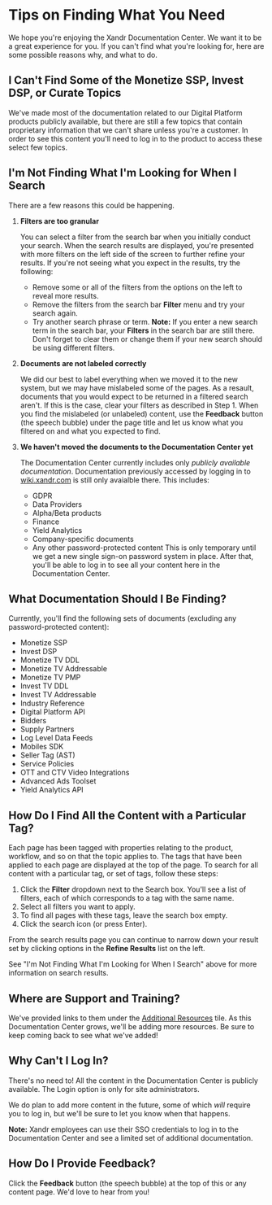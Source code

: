 # Tips on Finding What You Need 

We hope you're enjoying the Xandr Documentation Center. We want it to be a great experience for you. If you can't find what you're looking for, here are some possible reasons why, and what to do.

## I Can't Find Some of the Monetize SSP, Invest DSP, or Curate Topics 

We've made most of the documentation related to our Digital Platform products publicly available, but there are still a few topics that contain proprietary information that we can't share unless you're a customer. In order to see this content you'll need to log in to the product to access these select few topics.

## I'm Not Finding What I'm Looking for When I Search 

There are a few reasons this could be happening.

1.  **Filters are too granular**

    You can select a filter from the search bar when you initially conduct your search. When the search results are displayed, you're presented with more filters on the left side of the screen to further refine your results. If you're not seeing what you expect in the results, try the following:

    -   Remove some or all of the filters from the options on the left to reveal more results.
    -   Remove the filters from the search bar **Filter** menu and try your search again.
    -   Try another search phrase or term.
    **Note:** If you enter a new search term in the search bar, your **Filters** in the search bar are still there. Don't forget to clear them or change them if your new search should be using different filters.

2.  **Documents are not labeled correctly**

    We did our best to label everything when we moved it to the new system, but we may have mislabeled some of the pages. As a resault, documents that you would expect to be returned in a filtered search aren't. If this is the case, clear your filters as described in Step 1. When you find the mislabeled \(or unlabeled\) content, use the **Feedback** button \(the speech bubble\) under the page title and let us know what you filtered on and what you expected to find.

3.  **We haven't moved the documents to the Documentation Center yet**

    The Documentation Center currently includes only *publicly available documentation*. Documentation previously accessed by logging in to [wiki.xandr.com](https://wiki.xandr.com) is still only avaialble there. This includes:

    -   GDPR
    -   Data Providers
    -   Alpha/Beta products
    -   Finance
    -   Yield Analytics
    -   Company-specific documents
    -   Any other password-protected content
    This is only temporary until we get a new single sign-on password system in place. After that, you'll be able to log in to see all your content here in the Documentation Center.


## What Documentation Should I Be Finding? 

Currently, you'll find the following sets of documents \(excluding any password-protected content\):

-   Monetize SSP
-   Invest DSP
-   Monetize TV DDL
-   Monetize TV Addressable
-   Monetize TV PMP
-   Invest TV DDL
-   Invest TV Addressable
-   Industry Reference
-   Digital Platform API
-   Bidders
-   Supply Partners
-   Log Level Data Feeds
-   Mobiles SDK
-   Seller Tag \(AST\)
-   Service Policies
-   OTT and CTV Video Integrations
-   Advanced Ads Toolset
-   Yield Analytics API

## How Do I Find All the Content with a Particular Tag? 

Each page has been tagged with properties relating to the product, workflow, and so on that the topic applies to. The tags that have been applied to each page are displayed at the top of the page. To search for all content with a particular tag, or set of tags, follow these steps:

1.  Click the **Filter** dropdown next to the Search box. You'll see a list of filters, each of which corresponds to a tag with the same name.
2.  Select all filters you want to apply.
3.  To find all pages with these tags, leave the search box empty.
4.  Click the search icon \(or press Enter\).

From the search results page you can continue to narrow down your result set by clicking options in the **Refine Results** list on the left.

See "I'm Not Finding What I'm Looking for When I Search" above for more information on search results.

## Where are Support and Training? 

We've provided links to them under the [Additional Resources](https://docs.xandr.com/category/more-info) tile. As this Documentation Center grows, we'll be adding more resources. Be sure to keep coming back to see what we've added!

## Why Can't I Log In? 

There's no need to! All the content in the Documentation Center is publicly available. The Login option is only for site administrators.

We do plan to add more content in the future, some of which *will* require you to log in, but we'll be sure to let you know when that happens.

**Note:** Xandr employees can use their SSO credentials to log in to the Documentation Center and see a limited set of additional documentation.

## How Do I Provide Feedback? 

Click the **Feedback** button \(the speech bubble\) at the top of this or any content page. We'd love to hear from you!

